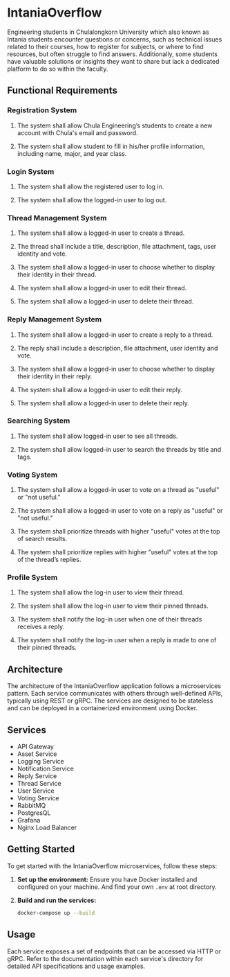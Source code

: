 # IntaniaOverflow

Engineering students in Chulalongkorn University which also known as Intania students encounter questions or concerns, such as technical issues related to their courses, how to register for subjects, or where to find resources, but often struggle to find answers. Additionally, some students have valuable solutions or insights they want to share but lack a dedicated platform to do so within the faculty.

## Functional Requirements

### Registration System
1. The system shall allow Chula Engineering’s students to create a new account with Chula's email and password. 

2. The system shall allow student to fill in his/her profile information, including name, major, and year class. 

### Login System
1. The system shall allow the registered user to log in.

2. The system shall allow the logged-in user to log out. 

### Thread Management System 
1. The system shall allow a logged-in user to create a thread. 

2. The thread shall include a title, description, file attachment, tags, user identity and vote. 

3. The system shall allow a logged-in user to choose whether to display their identity in their thread. 

4. The system shall allow a logged-in user to edit their thread. 

5. The system shall allow a logged-in user to delete their thread. 

### Reply Management System 
1. The system shall allow a logged-in user to create a reply to a thread. 

2. The reply shall include a description, file attachment, user identity and vote. 

3. The system shall allow a logged-in user to choose whether to display their identity in their reply. 

4. The system shall allow a logged-in user to edit their reply. 

5. The system shall allow a logged-in user to delete their reply. 

### Searching System 
1. The system shall allow logged-in user to see all threads. 

2. The system shall allow logged-in user to search the threads by title and tags. 

### Voting System 
1. The system shall allow a logged-in user to vote on a thread as "useful" or "not useful." 

2. The system shall allow a logged-in user to vote on a reply as "useful" or "not useful." 

3. The system shall prioritize threads with higher "useful" votes at the top of search results. 

4. The system shall prioritize replies with higher "useful" votes at the top of the thread’s replies. 

### Profile System 
1. The system shall allow the log-in user to view their thread. 

2. The system shall allow the log-in user to view their pinned threads. 

3. The system shall notify the log-in user when one of their threads receives a reply. 

4. The system shall notify the log-in user when a reply is made to one of their pinned threads. 

## Architecture

The architecture of the IntaniaOverflow application follows a microservices pattern. Each service communicates with others through well-defined APIs, typically using REST or gRPC. The services are designed to be stateless and can be deployed in a containerized environment using Docker.

## Services
- API Gateway
- Asset Service
- Logging Service
- Notification Service
- Reply Service
- Thread Service
- User Service
- Voting Service
- RabbitMQ
- PostgresQL
- Grafana
- Nginx Load Balancer

## Getting Started

To get started with the IntaniaOverflow microservices, follow these steps:

1. **Set up the environment:**
    Ensure you have Docker installed and configured on your machine. And find your own ```.env``` at root directory.

2. **Build and run the services:**
    ```sh
    docker-compose up --build
    ```

## Usage

Each service exposes a set of endpoints that can be accessed via HTTP or gRPC. Refer to the documentation within each service's directory for detailed API specifications and usage examples.
